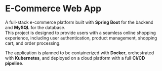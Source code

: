 # E-Commerce Web App

A full-stack e-commerce platform built with **Spring Boot** for the backend and **MySQL** for the database.  
This project is designed to provide users with a seamless online shopping experience, including user authentication, product management, shopping cart, and order processing.  

The application is planned to be containerized with **Docker**, orchestrated with **Kubernetes**, and deployed on a cloud platform with a full **CI/CD pipeline**.
